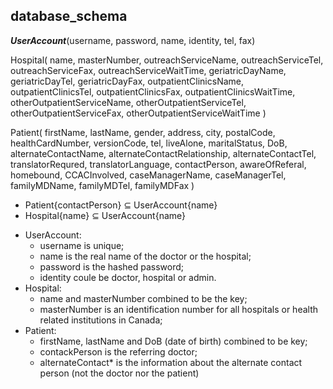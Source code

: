 ## database_schema

***UserAccount***(username, password, name, identity, tel, fax)

Hospital(
name, 
masterNumber, 
outreachServiceName, 
outreachServiceTel, 
outreachServiceFax, 
outreachServiceWaitTime,
geriatricDayName, 
geriatricDayTel, 
geriatricDayFax, 
outpatientClinicsName, 
outpatientClinicsTel, 
outpatientClinicsFax,
outpatientClinicsWaitTime, 
otherOutpatientServiceName, 
otherOutpatientServiceTel, 
otherOutpatientServiceFax, 
otherOutpatientServiceWaitTime
)

Patient(
firstName, 
lastName, 
gender, 
address, 
city, 
postalCode, 
healthCardNumber, 
versionCode, 
tel, 
liveAlone, 
maritalStatus, 
DoB, 
alternateContactName, 
alternateContactRelationship, 
alternateContactTel, 
translatorRequred, 
translatorLanguage, 
contactPerson, 
awareOfReferal, 
homebound, 
CCACInvolved, 
caseManagerName, 
caseManagerTel, 
familyMDName, 
familyMDTel, 
familyMDFax
)

-	Patient{contactPerson} $\subseteq$ UserAccount{name}
-	Hospital{name} $\subseteq$ UserAccount{name}

* UserAccount: 
    * username is unique; 
    * name is the real name of the doctor or the hospital; 
    * password is the hashed password; 
    * identity coule be doctor, hospital or admin.
* Hospital:
    * name and masterNumber combined to be the key;
    * masterNumber is an identification number for all hospitals or health related institutions in Canada;
* Patient:
    * firstName, lastName and DoB (date of birth) combined to be key;
    * contackPerson is the referring doctor;
    * alternateContact* is the information about the alternate contact person (not the doctor nor the patient)
